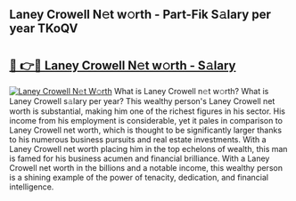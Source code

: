 ## Laney Crowell N𝚎t w𝚘rth - Part-Fik S𝚊lary per year TKoQV

# <h2><a href="http://gc1o88y.nevu.top/?p=Laney+Crowell">🔗 👉🔴 Laney Crowell N𝚎t w𝚘rth - S𝚊lary</a></h2>

[![Laney Crowell N𝚎t W𝚘rth](https://i.imgur.com/Oavwk0R.jpeg)](http://gc1o88y.nevu.top/?p=Laney+Crowell)
What is Laney Crowell n𝚎t w𝚘rth? What is Laney Crowell s𝚊lary per year?
This wealthy person's Laney Crowell net worth is substantial, making him one of the richest figures in his sector. His income from his employment is considerable, yet it pales in comparison to Laney Crowell net worth, which is thought to be significantly larger thanks to his numerous business pursuits and real estate investments. With a Laney Crowell net worth placing him in the top echelons of wealth, this man is famed for his business acumen and financial brilliance. With a Laney Crowell net worth in the billions and a notable income, this wealthy person is a shining example of the power of tenacity, dedication, and financial intelligence.
